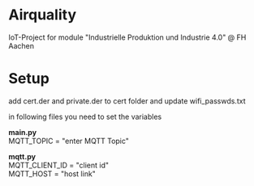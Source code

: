 # Airquality
 IoT-Project for module "Industrielle Produktion und Industrie 4.0" @ FH Aachen

# Setup
add cert.der and private.der to cert folder and update wifi_passwds.txt

in following files you need to set the variables

**main.py**  
MQTT_TOPIC = "enter MQTT Topic"  

**mqtt.py**  
MQTT_CLIENT_ID = "client id"  
MQTT_HOST = "host link"  
